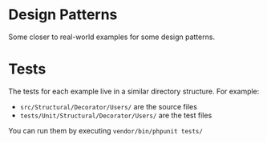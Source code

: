 # Design Patterns
Some closer to real-world examples for some design patterns.

# Tests
The tests for each example live in a similar directory structure. For example:
- `src/Structural/Decorator/Users/` are the source files
- `tests/Unit/Structural/Decorator/Users/` are the test files

You can run them by executing `vendor/bin/phpunit tests/`